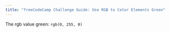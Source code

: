 ```yaml
---
title: "freeCodeCamp Challenge Guide: Use RGB to Color Elements Green"
---
```


The rgb value green: `rgb(0, 255, 0)`
